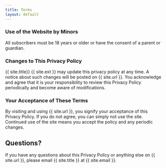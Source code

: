 ```yaml
--- 
title: Terms
layout: default
---
```


### Use of the Website by Minors
All subscribers must be 18 years or older or have the consent of a parent or guardian.

### Changes to This Privacy Policy
{{ site.title}} {{ site.ext }} may update this privacy policy at any time. A notice about such changes will be posted on {{ site.url }}. You acknowledge and agree that it is your responsibility to review this Privacy Policy periodically and become aware of modifications.

### Your Acceptance of These Terms
By visiting and using {{ site.url }}, you signify your acceptance of this Privacy Policy. If you do not agree, you can simply not use the site. Continued use of the site means you accept the policy and any periodic changes.

## Questions?
If you have any questions about this Privacy Policy or anything else on {{ site.url }}, please email {{ site.title }} at {{ site.email }}.